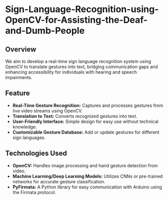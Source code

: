 # Sign-Language-Recognition-using-OpenCV-for-Assisting-the-Deaf-and-Dumb-People
## Overview
We aim to develop a real-time sign language recognition system using OpenCV 
to translate gestures into text, bridging communication gaps and enhancing 
accessibility for individuals with hearing and speech impairments.

## Feature

- **Real-Time Gesture Recognition:** Captures and processes gestures from live video streams using OpenCV.
- **Translation to Text:** Converts recognized gestures into text.
- **User-Friendly Interface:** Simple design for easy use without technical knowledge.
- **Customizable Gesture Database:** Add or update gestures for different sign languages.

## Technologies Used

- **OpenCV:** Handles image processing and hand gesture detection from video.
- **Machine Learning/Deep Learning Models:** Utilizes CNNs or pre-trained networks for accurate gesture classification.
- **PyFirmata:** A Python library for easy communication with Arduino using the Firmata protocol.

